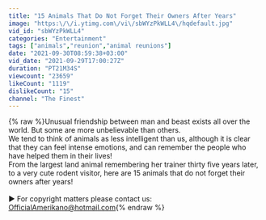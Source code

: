 ```yaml
---
title: "15 Animals That Do Not Forget Their Owners After Years"
image: "https:\/\/i.ytimg.com\/vi\/sbWYzPkWLL4\/hqdefault.jpg"
vid_id: "sbWYzPkWLL4"
categories: "Entertainment"
tags: ["animals","reunion","animal reunions"]
date: "2021-09-30T08:59:38+03:00"
vid_date: "2021-09-29T17:00:27Z"
duration: "PT21M34S"
viewcount: "23659"
likeCount: "1119"
dislikeCount: "15"
channel: "The Finest"
---
```

{% raw %}Unusual friendship between man and beast exists all over the world. But some are more unbelievable than others.<br />We tend to think of animals as less intelligent than us, although it is clear that they can feel intense emotions, and can remember the people who have helped them in their lives!<br />From the largest land animal remembering her trainer thirty five years later, to a very cute rodent visitor, here are 15 animals that do not forget their owners after years!<br /><br />► For copyright matters please contact us: OfficialAmerikano@hotmail.com{% endraw %}
